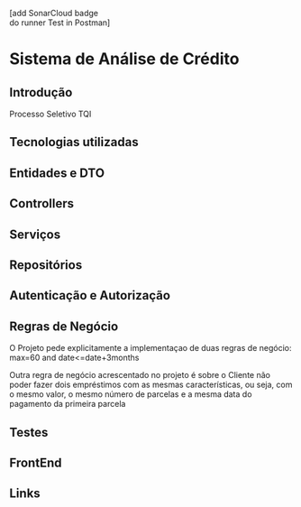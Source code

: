 [add SonarCloud badge  
do runner Test in Postman]
# Sistema de Análise de Crédito

## Introdução  
Processo Seletivo TQI

## Tecnologias utilizadas  

## Entidades e DTO  

## Controllers  

## Serviços  

## Repositórios  

## Autenticação e Autorização  

## Regras de Negócio

O Projeto pede explicitamente a implementaçao de duas regras de negócio: max=60 and date<=date+3months

Outra regra de negócio acrescentado no projeto é sobre o Cliente não poder fazer dois empréstimos com as mesmas características, ou seja,
com o mesmo valor, o mesmo número de parcelas e a mesma data do pagamento da primeira parcela

## Testes  

## FrontEnd

## Links  
